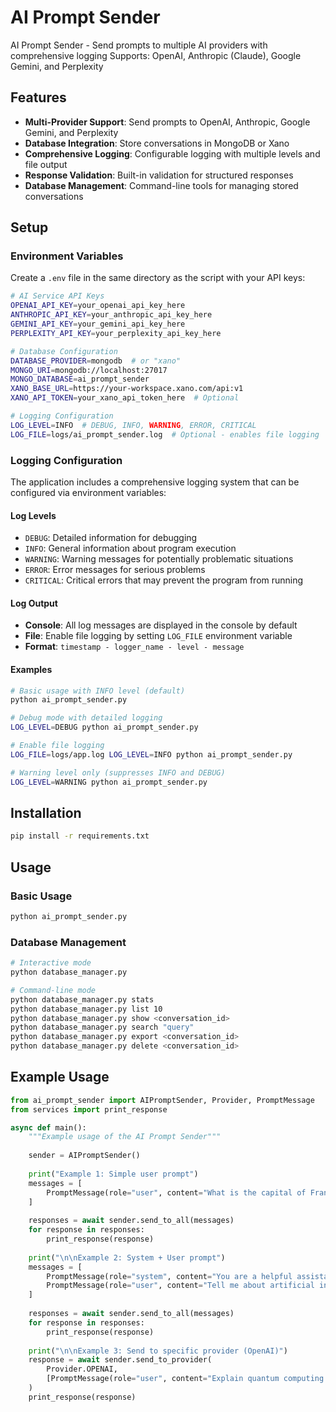 # AI Prompt Sender

AI Prompt Sender - Send prompts to multiple AI providers with comprehensive logging
Supports: OpenAI, Anthropic (Claude), Google Gemini, and Perplexity

## Features

- **Multi-Provider Support**: Send prompts to OpenAI, Anthropic, Google Gemini, and Perplexity
- **Database Integration**: Store conversations in MongoDB or Xano
- **Comprehensive Logging**: Configurable logging with multiple levels and file output
- **Response Validation**: Built-in validation for structured responses
- **Database Management**: Command-line tools for managing stored conversations

## Setup

### Environment Variables

Create a `.env` file in the same directory as the script with your API keys:

```bash
# AI Service API Keys
OPENAI_API_KEY=your_openai_api_key_here
ANTHROPIC_API_KEY=your_anthropic_api_key_here
GEMINI_API_KEY=your_gemini_api_key_here
PERPLEXITY_API_KEY=your_perplexity_api_key_here

# Database Configuration
DATABASE_PROVIDER=mongodb  # or "xano"
MONGO_URI=mongodb://localhost:27017
MONGO_DATABASE=ai_prompt_sender
XANO_BASE_URL=https://your-workspace.xano.com/api:v1
XANO_API_TOKEN=your_xano_api_token_here  # Optional

# Logging Configuration
LOG_LEVEL=INFO  # DEBUG, INFO, WARNING, ERROR, CRITICAL
LOG_FILE=logs/ai_prompt_sender.log  # Optional - enables file logging
```

### Logging Configuration

The application includes a comprehensive logging system that can be configured via environment variables:

#### Log Levels
- `DEBUG`: Detailed information for debugging
- `INFO`: General information about program execution
- `WARNING`: Warning messages for potentially problematic situations
- `ERROR`: Error messages for serious problems
- `CRITICAL`: Critical errors that may prevent the program from running

#### Log Output
- **Console**: All log messages are displayed in the console by default
- **File**: Enable file logging by setting `LOG_FILE` environment variable
- **Format**: `timestamp - logger_name - level - message`

#### Examples

```bash
# Basic usage with INFO level (default)
python ai_prompt_sender.py

# Debug mode with detailed logging
LOG_LEVEL=DEBUG python ai_prompt_sender.py

# Enable file logging
LOG_FILE=logs/app.log LOG_LEVEL=INFO python ai_prompt_sender.py

# Warning level only (suppresses INFO and DEBUG)
LOG_LEVEL=WARNING python ai_prompt_sender.py
```

## Installation

```bash
pip install -r requirements.txt
```

## Usage

### Basic Usage

```bash
python ai_prompt_sender.py
```

### Database Management

```bash
# Interactive mode
python database_manager.py

# Command-line mode
python database_manager.py stats
python database_manager.py list 10
python database_manager.py show <conversation_id>
python database_manager.py search "query"
python database_manager.py export <conversation_id>
python database_manager.py delete <conversation_id>
```

## Example Usage

```python
from ai_prompt_sender import AIPromptSender, Provider, PromptMessage
from services import print_response

async def main():
    """Example usage of the AI Prompt Sender"""
    
    sender = AIPromptSender()
    
    print("Example 1: Simple user prompt")
    messages = [
        PromptMessage(role="user", content="What is the capital of France?")
    ]
    
    responses = await sender.send_to_all(messages)
    for response in responses:
        print_response(response)
    
    print("\n\nExample 2: System + User prompt")
    messages = [
        PromptMessage(role="system", content="You are a helpful assistant that responds in a pirate accent."),
        PromptMessage(role="user", content="Tell me about artificial intelligence.")
    ]
    
    responses = await sender.send_to_all(messages)
    for response in responses:
        print_response(response)
    
    print("\n\nExample 3: Send to specific provider (OpenAI)")
    response = await sender.send_to_provider(
        Provider.OPENAI,
        [PromptMessage(role="user", content="Explain quantum computing in simple terms.")]
    )
    print_response(response)
``` 